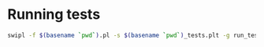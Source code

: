 # Running tests

```bash
swipl -f $(basename `pwd`).pl -s $(basename `pwd`)_tests.plt -g run_tests,halt -t 'halt(1)'
```
